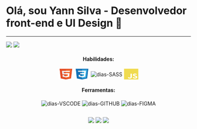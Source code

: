 <h1> Olá, sou Yann Silva - Desenvolvedor front-end e UI Design 👋</h1>
<hr>


<!-- <div>
  <a href="https://github.com/YannSilvaWeb">
  <img height="180em" src="https://github-readme-stats.vercel.app/api?username=YannSilvaWeb&theme=algolia&include_all_commits=true&count_private=true"/>
  <img height="180em" src="https://github-readme-stats.vercel.app/api/top-langs/?username=YannSilvaWeb&layout=compact&langs_count=7&theme=algolia"/>
</div>  -->
<div>
<img height="180em" src="https://github-readme-stats.vercel.app/api?username=YannSilvaWeb&show_icons=true&theme=algolia"/>
<img height="180em" src="https://github-readme-stats.vercel.app/api/top-langs/?username=YannSilvaWeb&theme=algolia&hide_border=false&include_all_commits=true&count_private=false&layout=compact"/>
</div>

  <div align="center" style="display: inline_block">
    <h4>Habilidades:</h4>
      <img align="center" alt="dias-HTML" height="30" width="40" src="https://raw.githubusercontent.com/devicons/devicon/master/icons/html5/html5-original.svg">
      <img align="center" alt="dias-CSS" height="30" width="40" src="https://raw.githubusercontent.com/devicons/devicon/master/icons/css3/css3-original.svg">
      <img align="center" alt="dias-SASS" height="30" width="40" src="https://cdn.jsdelivr.net/gh/devicons/devicon/icons/sass/sass-original.svg">
      <img align="center" alt="dias-Js" height="30" width="40" src="https://raw.githubusercontent.com/devicons/devicon/master/icons/javascript/javascript-plain.svg">  
  </div>
  
  <div align="center" style="display: inline_block">
    <h4>Ferramentas:</h4>
      <img align="center" alt="dias-VSCODE" height="30" width="40" src="https://cdn.jsdelivr.net/gh/devicons/devicon/icons/vscode/vscode-original.svg">
      <img align="center" alt="dias-GITHUB" height="30" width="40" src="https://cdn.jsdelivr.net/gh/devicons/devicon/icons/github/github-original.svg">
      <img align="center" alt="dias-FIGMA" height="30" width="40" src="https://cdn.jsdelivr.net/gh/devicons/devicon/icons/figma/figma-original.svg"> 
  </div>
  
 ##
  
  <div align="center"> 
    <a href="https://www.linkedin.com/in/yannsilva/" target="_blank"><img src="https://img.shields.io/badge/-LinkedIn-%230077B5?style=for-the-badge&logo=linkedin&logoColor=white" target="_blank"></a>
    <a href="https://instagram.com/yannsilva90" target="_blank"><img src="https://img.shields.io/badge/-Instagram-%23E4405F?style=for-the-badge&logo=instagram&logoColor=white" target="_blank"></a>
    <a href="https://www.youtube.com/GrandChaseAL" target="_blank"><img src="https://img.shields.io/badge/YouTube-FF0000?style=for-the-badge&logo=youtube&logoColor=white" target="_blank"></a>
  </div>

